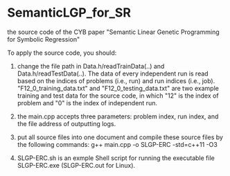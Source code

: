 # SemanticLGP_for_SR
the source code of the CYB paper "Semantic Linear Genetic Programming for Symbolic Regression"

To apply the source code, you should:
1) change the file path in Data.h/readTrainData(..) and Data.h/readTestData(..). The data of every independent run is read based on the indices of problems (i.e., run) and run indices (i.e., job). "F12_0_training_data.txt" and "F12_0_testing_data.txt" are two example training and test data for the source code, in which "12" is the index of problem and "0" is the index of independent run. 
2) the main.cpp accepts three parameters: problem index, run index, and the file address of outputting logs.
3) put all source files into one document and compile these source files by the following commands:
      g++ main.cpp -o SLGP-ERC -std=c++11 -O3
      
4) SLGP-ERC.sh is an exmple Shell script for running the executable file SLGP-ERC.exe (SLGP-ERC.out for Linux).
